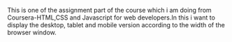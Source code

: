 This is one of the assignment part of the course which i am doing from Coursera-HTML,CSS and Javascript for web developers.In this i want to display the desktop, tablet and mobile version according to the width of the browser window.